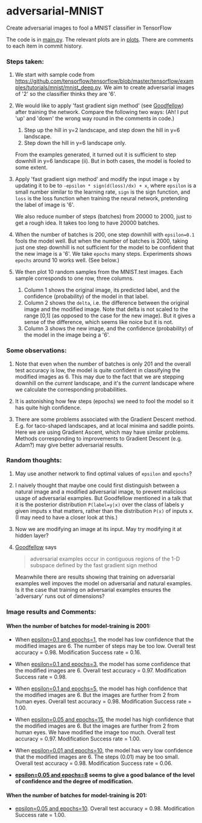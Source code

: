 # adversarial-MNIST
Create adversarial images to fool a MNIST classifier in TensorFlow

The code is in [main.py](https://github.com/YawnYawnZZzZz/adversarial-MNIST/blob/master/main.py). The relevant plots are in [plots](https://github.com/YawnYawnZZzZz/adversarial-MNIST/tree/master/plots). There are comments to each item in commit history.

### Steps taken:

1. We start with sample code from https://github.com/tensorflow/tensorflow/blob/master/tensorflow/examples/tutorials/mnist/mnist_deep.py. We aim to create adversarial images of '2' so the classifier thinks they are '6'.

1. We would like to apply 'fast gradient sign method' (see [Goodfellow](https://arxiv.org/abs/1412.6572)) after training the network. Compare the following two ways: (Ah! I put 'up' and 'down' the wrong way round in the comments in code.)
    1. Step up the hill in y=2 landscape, and step down the hill in y=6 landscape.
    2. Step down the hill in y=6 landscape only.
    
    From the examples generated, it turned out it is sufficient to step downhill in y=6 landscape (ii). But in both cases, the model is fooled to some extent.

1. Apply 'fast gradient sign method' and modify the input image `x` by updating it to be to
 `-epsilon * sign(d(loss)/dx) + x`, where `epsilon` is a small number similar to the learning rate, `sign` is the sign function, and `loss` is the loss function when training the neural network, pretending the label of image is '6'.
    
    We also reduce number of steps (batches) from 20000 to 2000, just to get a rough idea. It takes too long to have 20000 batches.

1. When the number of batches is 200, one step downhill with `epsilon=0.1` fools the model well. But when the number of batches is 2000, taking just one step downhill is not sufficient for the model to be confident that the new image is a '6'. We take `epochs` many steps. Experiments shows `epochs` around 10 works well. (See below.)

1. We then plot 10 random samples from the MNIST.test images. Each sample corresponds to one row, three columns. 
    1. Column 1 shows the original image, its predicted label, and the confidence (probability) of the model in that label.
    2. Column 2 shows the `delta`, i.e. the difference between the original image and the modified image. Note that delta is not scaled to the range [0,1] (as opposed to the case for the new image). But it gives a sense of the difference, which seems like noice but it is not.
    3. Column 3 shows the new image, and the confidence (probability) of the model in the image being a '6'.
    
### Some observations:
1. Note that even when the number of batches is only 201 and the overall test accuracy is low, the model is quite confident in classifying the modified images as 6. This may due to the fact that we are stepping downhill on the _current_ landscape, and it's the _current_ landscape where we calculate the corresponding probabilities.

2. It is astonishing how few steps (epochs) we need to fool the model so it has quite high confidence.

3. There are some problems associated with the Gradient Descent method. E.g. for taco-shaped landscapes, and at local minima and saddle points. Here we are using Gradient Ascent, which may have similar problems. Methods corresponding to improvements to Gradient Descent (e.g. Adam?) may give better adversarial results.

### Random thoughts:
1. May use another network to find optimal values of `epsilon` and `epochs`?
1. I naively thought that maybe one could first distinguish between a natural image and a modified adversarial image, to prevent malicious usage of adversarial examples. But Goodfellow mentioned in a talk that it is the posterior distribution `P(label=y|x)` over the class of labels y given imputs x that matters, rather than the distribution  `P(x)` of inputs x. (I may need to have a closer look at this.)
1. Now we are modifying an image at its input. May try modifying it at hidden layer?
1. [Goodfellow](https://arxiv.org/abs/1412.6572) says
    > adversarial examples occur in contiguous regions of the 1-D subspace defined by the fast gradient sign method
    
    Meanwhile there are results showing that training on adversarial examples well impoves the model on adversarial and natural examples. Is it the case that training on adversarial examples ensures the 'adversary' runs out of dimensions?

### Image results and Comments:
#### When the number of batches for model-training is 2001:
* When [epsilon=0.1 and epochs=1](https://github.com/YawnYawnZZzZz/adversarial-MNIST/blob/master/plots/2001%20eps%3D0.10_epochs%3D1_test_accu0.98.png), the model has low confidence that the modified images are 6. The number of steps may be too low. Overall test accuracy = 0.98. Modification Success rate = 0.16.

* When [epsilon=0.1 and epochs=3](https://github.com/YawnYawnZZzZz/adversarial-MNIST/blob/master/plots/2001%20eps%3D0.10_epochs%3D3_test_accu0.97.png), the model has some confidence that the modified images are 6. Overall test accuracy = 0.97. Modification Success rate = 0.98.

* When [epsilon=0.1 and epochs=5](https://github.com/YawnYawnZZzZz/adversarial-MNIST/blob/master/plots/2001%20eps%3D0.10_epochs%3D5_test_accu0.98.png), the model has high confidence that the modified images are 6. But the images are further from 2 from human eyes. Overall test accuracy = 0.98. Modification Success rate = 1.00.

* When [epsilon=0.05 and epochs=15](https://github.com/YawnYawnZZzZz/adversarial-MNIST/blob/master/plots/2001%20eps%3D0.05_epochs%3D15_test_accu0.97.png), the model has high confidence that the modified images are 6. But the images are further from 2 from human eyes. We have modified the image too much. Overall test accuracy = 0.97. Modification Success rate = 1.00.

* When [epsilon=0.01 and epochs=10](https://github.com/YawnYawnZZzZz/adversarial-MNIST/blob/master/plots/2001%20eps%3D0.01_epochs%3D10_test_accu0.98.png), the model has very low confidence that the modified images are 6. The steps (0.01) may be too small. Overall test accuracy = 0.98. Modification Success rate = 0.06.

* **[epsilon=0.05 and epochs=8](https://github.com/YawnYawnZZzZz/adversarial-MNIST/blob/master/plots/2001%20eps%3D0.05_epochs%3D8_test_accu0.98.png) seems to give a good balance of the level of confidence and the degree of modification.**

#### When the number of batches for model-training is 201:
* [epsilon=0.05 and epochs=10](https://github.com/YawnYawnZZzZz/adversarial-MNIST/blob/master/plots/201%20eps%3D0.05_epochs%3D10_test_accu0.91.png). Overall test accuracy = 0.98. Modification Success rate = 1.00.

